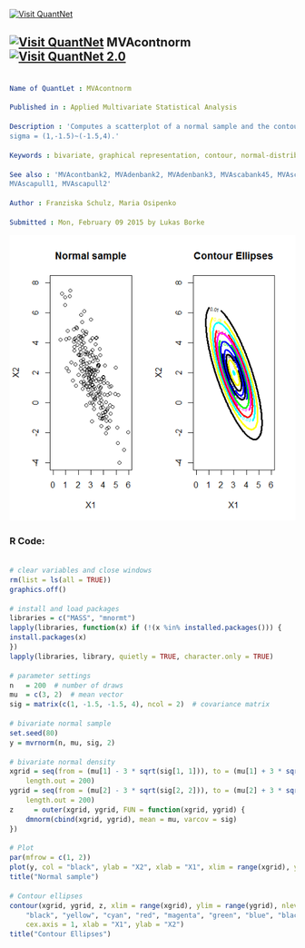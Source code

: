 
[<img src="https://github.com/QuantLet/Styleguide-and-FAQ/blob/master/pictures/banner.png" width="888" alt="Visit QuantNet">](http://quantlet.de/)

## [<img src="https://github.com/QuantLet/Styleguide-and-FAQ/blob/master/pictures/qloqo.png" alt="Visit QuantNet">](http://quantlet.de/) **MVAcontnorm** [<img src="https://github.com/QuantLet/Styleguide-and-FAQ/blob/master/pictures/QN2.png" width="60" alt="Visit QuantNet 2.0">](http://quantlet.de/)

```yaml

Name of QuantLet : MVAcontnorm

Published in : Applied Multivariate Statistical Analysis

Description : 'Computes a scatterplot of a normal sample and the contour ellipses for mu =(3,2) and
sigma = (1,-1.5)~(-1.5,4).'

Keywords : bivariate, graphical representation, contour, normal-distribution, plot, scatterplot

See also : 'MVAcontbank2, MVAdenbank2, MVAdenbank3, MVAscabank45, MVAscabank56, MVAscacar,
MVAscapull1, MVAscapull2'

Author : Franziska Schulz, Maria Osipenko

Submitted : Mon, February 09 2015 by Lukas Borke

```

![Picture1](MVAcontnorm_1.png)


### R Code:
```r

# clear variables and close windows
rm(list = ls(all = TRUE))
graphics.off()

# install and load packages
libraries = c("MASS", "mnormt")
lapply(libraries, function(x) if (!(x %in% installed.packages())) {
install.packages(x)
})
lapply(libraries, library, quietly = TRUE, character.only = TRUE)

# parameter settings
n   = 200  # number of draws
mu  = c(3, 2)  # mean vector
sig = matrix(c(1, -1.5, -1.5, 4), ncol = 2)  # covariance matrix

# bivariate normal sample
set.seed(80)
y = mvrnorm(n, mu, sig, 2)

# bivariate normal density
xgrid = seq(from = (mu[1] - 3 * sqrt(sig[1, 1])), to = (mu[1] + 3 * sqrt(sig[1, 1])), 
    length.out = 200)
ygrid = seq(from = (mu[2] - 3 * sqrt(sig[2, 2])), to = (mu[2] + 3 * sqrt(sig[2, 2])), 
    length.out = 200)
z     = outer(xgrid, ygrid, FUN = function(xgrid, ygrid) {
    dmnorm(cbind(xgrid, ygrid), mean = mu, varcov = sig)
})

# Plot
par(mfrow = c(1, 2))
plot(y, col = "black", ylab = "X2", xlab = "X1", xlim = range(xgrid), ylim = range(ygrid))
title("Normal sample")

# Contour ellipses
contour(xgrid, ygrid, z, xlim = range(xgrid), ylim = range(ygrid), nlevels = 10, col = c("blue", 
    "black", "yellow", "cyan", "red", "magenta", "green", "blue", "black"), lwd = 3, 
    cex.axis = 1, xlab = "X1", ylab = "X2")
title("Contour Ellipses")

```
